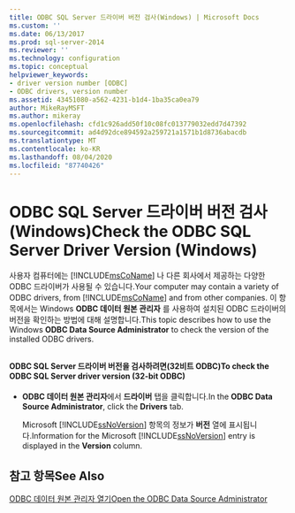 ```yaml
---
title: ODBC SQL Server 드라이버 버전 검사(Windows) | Microsoft Docs
ms.custom: ''
ms.date: 06/13/2017
ms.prod: sql-server-2014
ms.reviewer: ''
ms.technology: configuration
ms.topic: conceptual
helpviewer_keywords:
- driver version number [ODBC]
- ODBC drivers, version number
ms.assetid: 43451080-a562-4231-b1d4-1ba35ca0ea79
author: MikeRayMSFT
ms.author: mikeray
ms.openlocfilehash: cfd1c926add50f10c08fc013779032edd7d47392
ms.sourcegitcommit: ad4d92dce894592a259721a1571b1d8736abacdb
ms.translationtype: MT
ms.contentlocale: ko-KR
ms.lasthandoff: 08/04/2020
ms.locfileid: "87740426"
---
```

# <a name="check-the-odbc-sql-server-driver-version-windows"></a><span data-ttu-id="c9313-102">ODBC SQL Server 드라이버 버전 검사(Windows)</span><span class="sxs-lookup"><span data-stu-id="c9313-102">Check the ODBC SQL Server Driver Version (Windows)</span></span>
  <span data-ttu-id="c9313-103">사용자 컴퓨터에는 [!INCLUDE[msCoName](../../includes/msconame-md.md)] 나 다른 회사에서 제공하는 다양한 ODBC 드라이버가 사용될 수 있습니다.</span><span class="sxs-lookup"><span data-stu-id="c9313-103">Your computer may contain a variety of ODBC drivers, from [!INCLUDE[msCoName](../../includes/msconame-md.md)] and from other companies.</span></span> <span data-ttu-id="c9313-104">이 항목에서는 Windows **ODBC 데이터 원본 관리자** 를 사용하여 설치된 ODBC 드라이버의 버전을 확인하는 방법에 대해 설명합니다.</span><span class="sxs-lookup"><span data-stu-id="c9313-104">This topic describes how to use the Windows **ODBC Data Source Administrator** to check the version of the installed ODBC drivers.</span></span>  
  
##  <a name="SSMSProcedure"></a>  
  
#### <a name="to-check-the-odbc-sql-server-driver-version-32-bit-odbc"></a><span data-ttu-id="c9313-105">ODBC SQL Server 드라이버 버전을 검사하려면(32비트 ODBC)</span><span class="sxs-lookup"><span data-stu-id="c9313-105">To check the ODBC SQL Server driver version (32-bit ODBC)</span></span>  
  
-   <span data-ttu-id="c9313-106">**ODBC 데이터 원본 관리자**에서 **드라이버** 탭을 클릭합니다.</span><span class="sxs-lookup"><span data-stu-id="c9313-106">In the **ODBC Data Source Administrator**, click the **Drivers** tab.</span></span>  
  
     <span data-ttu-id="c9313-107">Microsoft [!INCLUDE[ssNoVersion](../../includes/ssnoversion-md.md)] 항목의 정보가 **버전** 열에 표시됩니다.</span><span class="sxs-lookup"><span data-stu-id="c9313-107">Information for the Microsoft [!INCLUDE[ssNoVersion](../../includes/ssnoversion-md.md)] entry is displayed in the **Version** column.</span></span>  
  
## <a name="see-also"></a><span data-ttu-id="c9313-108">참고 항목</span><span class="sxs-lookup"><span data-stu-id="c9313-108">See Also</span></span>  
 [<span data-ttu-id="c9313-109">ODBC 데이터 원본 관리자 열기</span><span class="sxs-lookup"><span data-stu-id="c9313-109">Open the ODBC Data Source Administrator</span></span>](open-the-odbc-data-source-administrator.md)  
  
  
